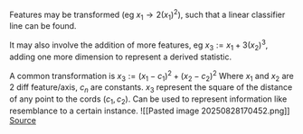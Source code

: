 Features may be transformed (eg $x_{1}\to{2}(x_{1})^2$), such that a linear classifier line can be found.

It may also involve the addition of more features, eg $x_{3}:=x_{1}+3(x_{2})^3$, adding one more dimension to represent a derived statistic.


A common transformation is
$x_{3}:=(x_{1}-c_{1})^2+(x_{2}-c_{2})^2$
Where $x_{1}$ and $x_{2}$ are 2 diff feature/axis, $c_n$ are constants. 
$x_{3}$ represent the square of the distance of any point to the cords $(c_{1},c_{2})$.
Can be used to represent information like resemblance to a certain instance.
![[Pasted image 20250828170452.png]]
[Source](https://www.researchgate.net/figure/Non-linear-classifier-using-Kernel-trick-16_fig4_340618118)
